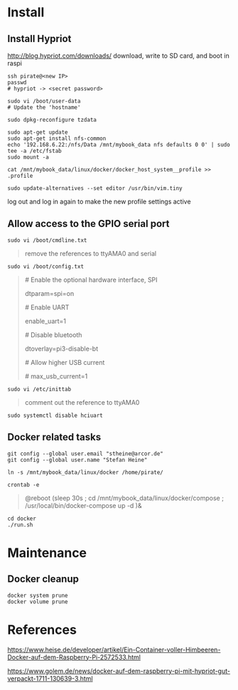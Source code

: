 # Install

## Install Hypriot
http://blog.hypriot.com/downloads/
download, write to SD card, and boot in raspi
```
ssh pirate@<new IP>
passwd
# hypriot -> <secret password>

sudo vi /boot/user-data
# Update the 'hostname'

sudo dpkg-reconfigure tzdata

sudo apt-get update
sudo apt-get install nfs-common
echo '192.168.6.22:/nfs/Data /mnt/mybook_data nfs defaults 0 0' | sudo tee -a /etc/fstab
sudo mount -a

cat /mnt/mybook_data/linux/docker/docker_host_system__profile >> .profile

sudo update-alternatives --set editor /usr/bin/vim.tiny
```

log out and log in again to make the new profile settings active


## Allow access to the GPIO serial port

```
sudo vi /boot/cmdline.txt
```
> remove the references to ttyAMA0 and serial

```
sudo vi /boot/config.txt
```
> \# Enable the optional hardware interface, SPI
>
> dtparam=spi=on
>
> \# Enable UART
>
> enable_uart=1
> 
> \# Disable bluetooth
>
> dtoverlay=pi3-disable-bt
> 
> \# Allow higher USB current
>
> \# max_usb_current=1

```
sudo vi /etc/inittab
```
> comment out the reference to ttyAMA0

```
sudo systemctl disable hciuart
```


## Docker related tasks
```
git config --global user.email "stheine@arcor.de"
git config --global user.name "Stefan Heine"

ln -s /mnt/mybook_data/linux/docker /home/pirate/

crontab -e
```
> @reboot (sleep 30s ; cd /mnt/mybook_data/linux/docker/compose ; /usr/local/bin/docker-compose up -d )&

```
cd docker
./run.sh
```


# Maintenance

## Docker cleanup

```
docker system prune
docker volume prune
```


# References

https://www.heise.de/developer/artikel/Ein-Container-voller-Himbeeren-Docker-auf-dem-Raspberry-Pi-2572533.html

https://www.golem.de/news/docker-auf-dem-raspberry-pi-mit-hypriot-gut-verpackt-1711-130639-3.html
